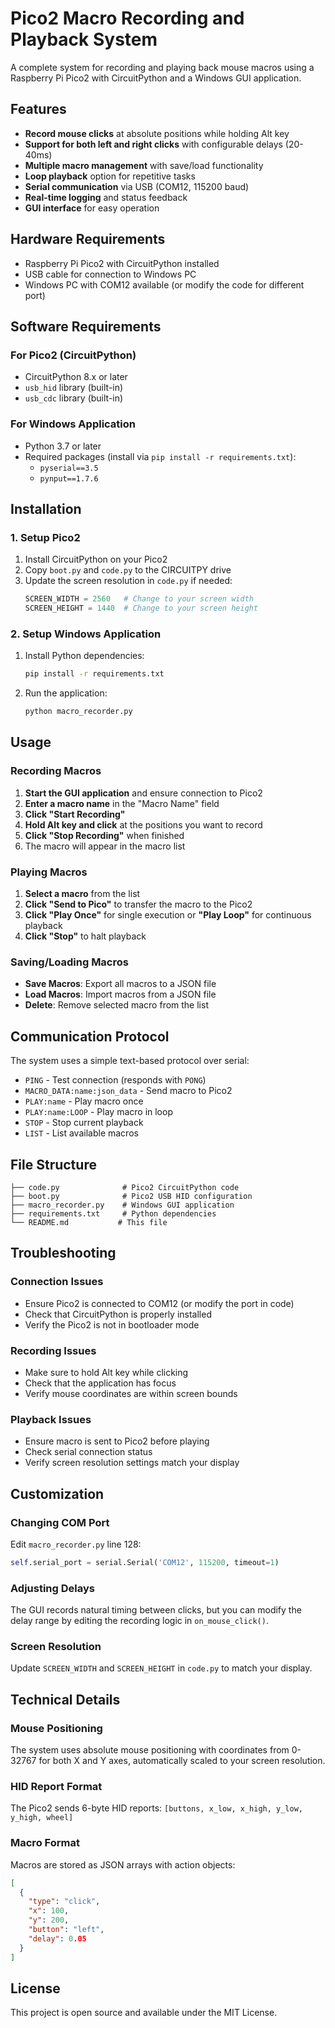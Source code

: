 # Pico2 Macro Recording and Playback System

A complete system for recording and playing back mouse macros using a Raspberry Pi Pico2 with CircuitPython and a Windows GUI application.

## Features

- **Record mouse clicks** at absolute positions while holding Alt key
- **Support for both left and right clicks** with configurable delays (20-40ms)
- **Multiple macro management** with save/load functionality
- **Loop playback** option for repetitive tasks
- **Serial communication** via USB (COM12, 115200 baud)
- **Real-time logging** and status feedback
- **GUI interface** for easy operation

## Hardware Requirements

- Raspberry Pi Pico2 with CircuitPython installed
- USB cable for connection to Windows PC
- Windows PC with COM12 available (or modify the code for different port)

## Software Requirements

### For Pico2 (CircuitPython)
- CircuitPython 8.x or later
- `usb_hid` library (built-in)
- `usb_cdc` library (built-in)

### For Windows Application
- Python 3.7 or later
- Required packages (install via `pip install -r requirements.txt`):
  - `pyserial==3.5`
  - `pynput==1.7.6`

## Installation

### 1. Setup Pico2

1. Install CircuitPython on your Pico2
2. Copy `boot.py` and `code.py` to the CIRCUITPY drive
3. Update the screen resolution in `code.py` if needed:
   ```python
   SCREEN_WIDTH = 2560   # Change to your screen width
   SCREEN_HEIGHT = 1440  # Change to your screen height
   ```

### 2. Setup Windows Application

1. Install Python dependencies:
   ```bash
   pip install -r requirements.txt
   ```

2. Run the application:
   ```bash
   python macro_recorder.py
   ```

## Usage

### Recording Macros

1. **Start the GUI application** and ensure connection to Pico2
2. **Enter a macro name** in the "Macro Name" field
3. **Click "Start Recording"**
4. **Hold Alt key and click** at the positions you want to record
5. **Click "Stop Recording"** when finished
6. The macro will appear in the macro list

### Playing Macros

1. **Select a macro** from the list
2. **Click "Send to Pico"** to transfer the macro to the Pico2
3. **Click "Play Once"** for single execution or **"Play Loop"** for continuous playback
4. **Click "Stop"** to halt playback

### Saving/Loading Macros

- **Save Macros**: Export all macros to a JSON file
- **Load Macros**: Import macros from a JSON file
- **Delete**: Remove selected macro from the list

## Communication Protocol

The system uses a simple text-based protocol over serial:

- `PING` - Test connection (responds with `PONG`)
- `MACRO_DATA:name:json_data` - Send macro to Pico2
- `PLAY:name` - Play macro once
- `PLAY:name:LOOP` - Play macro in loop
- `STOP` - Stop current playback
- `LIST` - List available macros

## File Structure

```
├── code.py              # Pico2 CircuitPython code
├── boot.py              # Pico2 USB HID configuration
├── macro_recorder.py    # Windows GUI application
├── requirements.txt     # Python dependencies
└── README.md           # This file
```

## Troubleshooting

### Connection Issues
- Ensure Pico2 is connected to COM12 (or modify the port in code)
- Check that CircuitPython is properly installed
- Verify the Pico2 is not in bootloader mode

### Recording Issues
- Make sure to hold Alt key while clicking
- Check that the application has focus
- Verify mouse coordinates are within screen bounds

### Playback Issues
- Ensure macro is sent to Pico2 before playing
- Check serial connection status
- Verify screen resolution settings match your display

## Customization

### Changing COM Port
Edit `macro_recorder.py` line 128:
```python
self.serial_port = serial.Serial('COM12', 115200, timeout=1)
```

### Adjusting Delays
The GUI records natural timing between clicks, but you can modify the delay range by editing the recording logic in `on_mouse_click()`.

### Screen Resolution
Update `SCREEN_WIDTH` and `SCREEN_HEIGHT` in `code.py` to match your display.

## Technical Details

### Mouse Positioning
The system uses absolute mouse positioning with coordinates from 0-32767 for both X and Y axes, automatically scaled to your screen resolution.

### HID Report Format
The Pico2 sends 6-byte HID reports: `[buttons, x_low, x_high, y_low, y_high, wheel]`

### Macro Format
Macros are stored as JSON arrays with action objects:
```json
[
  {
    "type": "click",
    "x": 100,
    "y": 200,
    "button": "left",
    "delay": 0.05
  }
]
```

## License

This project is open source and available under the MIT License.